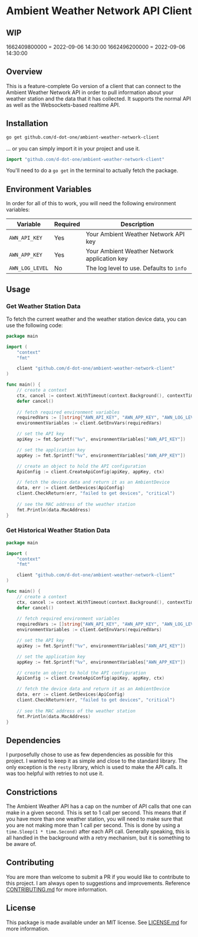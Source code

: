 # Ambient Weather Network API Client

## WIP
1662409800000 = 2022-09-06 14:30:00
1662496200000 = 2022-09-06 14:30:00

## Overview

This is a feature-complete Go version of a client that can connect to the Ambient Weather Network API in order to pull information about your weather station and the data that it has collected. It supports the normal API as well as the Websockets-based realtime API.

## Installation

```bash
go get github.com/d-dot-one/ambient-weather-network-client
```
... or you can simply import it in your project and use it.

```go
import "github.com/d-dot-one/ambient-weather-network-client"
```
You'll need to do a `go get` in the terminal to actually fetch the package.

## Environment Variables

In order for all of this to work, you will need the following environment variables:

| Variable        | Required | Description                                  |
|-----------------|----------|----------------------------------------------|
| `AWN_API_KEY`   | Yes      | Your Ambient Weather Network API key         |
| `AWN_APP_KEY`   | Yes      | Your Ambient Weather Network application key |
| `AWN_LOG_LEVEL` | No       | The log level to use. Defaults to `info`     |


## Usage

### Get Weather Station Data
To fetch the current weather and the weather station device data, you can use the following code:

```go
package main

import (
	"context"
	"fmt"

	client "github.com/d-dot-one/ambient-weather-network-client"
)

func main() {
	// create a context
	ctx, cancel := context.WithTimeout(context.Background(), contextTimeout)
	defer cancel()
	
	// fetch required environment variables
	requiredVars := []string{"AWN_API_KEY", "AWN_APP_KEY", "AWN_LOG_LEVEL"}
	environmentVariables := client.GetEnvVars(requiredVars)

	// set the API key
	apiKey := fmt.Sprintf("%v", environmentVariables["AWN_API_KEY"])

	// set the application key
	appKey := fmt.Sprintf("%v", environmentVariables["AWN_APP_KEY"])

	// create an object to hold the API configuration
	ApiConfig := client.CreateApiConfig(apiKey, appKey, ctx)

	// fetch the device data and return it as an AmbientDevice
	data, err := client.GetDevices(ApiConfig)
	client.CheckReturn(err, "failed to get devices", "critical")
	
	// see the MAC address of the weather station
	fmt.Println(data.MacAddress)
}
```

### Get Historical Weather Station Data
```go
package main

import (
	"context"
	"fmt"

	client "github.com/d-dot-one/ambient-weather-network-client"
)

func main() {
	// create a context
	ctx, cancel := context.WithTimeout(context.Background(), contextTimeout)
	defer cancel()
	
	// fetch required environment variables
	requiredVars := []string{"AWN_API_KEY", "AWN_APP_KEY", "AWN_LOG_LEVEL"}
	environmentVariables := client.GetEnvVars(requiredVars)

	// set the API key
	apiKey := fmt.Sprintf("%v", environmentVariables["AWN_API_KEY"])

	// set the application key
	appKey := fmt.Sprintf("%v", environmentVariables["AWN_APP_KEY"])

	// create an object to hold the API configuration
	ApiConfig := client.CreateApiConfig(apiKey, appKey, ctx)

	// fetch the device data and return it as an AmbientDevice
	data, err := client.GetDevices(ApiConfig)
	client.CheckReturn(err, "failed to get devices", "critical")
	
	// see the MAC address of the weather station
	fmt.Println(data.MacAddress)
}
```

## Dependencies

I purposefully chose to use as few dependencies as possible for this project. I wanted to keep it as simple and close to the standard library. The only exception is the `resty` library, which is used to make the API calls. It was too helpful with retries to not use it.

## Constrictions

The Ambient Weather API has a cap on the number of API calls that one can make in a given second. This is set to 1 call per second. This means that if you have more than one weather station, you will need to make sure that you are not making more than 1 call per second. This is done by using a `time.Sleep(1 * time.Second)` after each API call. Generally speaking, this is all handled in the background with a retry mechanism, but it is something to be aware of.

## Contributing

You are more than welcome to submit a PR if you would like to contribute to this project. I am always open to suggestions and improvements. Reference [CONTRIBUTING.md](./CONTRIBUTING.md) for more information.

## License

This package is made available under an MIT license. See [LICENSE.md](./LICENSE.md) for more information.

